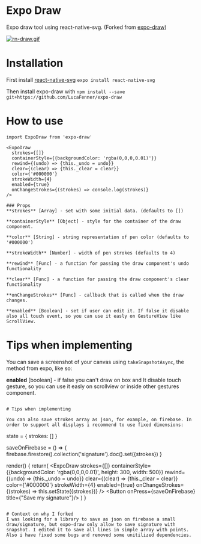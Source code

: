 # Expo Draw
Expo draw tool using react-native-svg. (Forked from [expo-draw](https://github.com/MarangoniEduardo/expo-draw))

[![rn-draw.gif](https://s1.gifyu.com/images/rn-draw.gif)](https://gifyu.com/image/pLIr)

# Installation

First install [react-native-svg](https://github.com/react-native-community/react-native-svg) `expo install react-native-svg`

Then install expo-draw with `npm install --save git+https://github.com/LucaFenner/expo-draw`

# How to use
```
import ExpoDraw from 'expo-draw'
  
<ExpoDraw
  strokes={[]}
  containerStyle={{backgroundColor: 'rgba(0,0,0,0.01)'}}
  rewind={(undo) => {this._undo = undo}}
  clear={(clear) => {this._clear = clear}}
  color={'#000000'}
  strokeWidth={4}
  enabled={true}
  onChangeStrokes={(strokes) => console.log(strokes)}
/>

### Props
**strokes** [Array] - set with some initial data. (defaults to [])

**containerStyle** [Object] - style for the container of the draw component.

**color** [String] - string representation of pen color (defaults to '#000000')

**strokeWidth** [Number] - width of pen strokes (defaults to 4)

**rewind** [Func] - a function for passing the draw component's undo functionality

**clear** [Func] - a function for passing the draw component's clear functionality

**onChangeStrokes** [Func] - callback that is called when the draw changes.

**enabled** [Boolean] - set if user can edit it. If false it disable also all touch event, so you can use it easly on GestureView like ScrollView.
```

# Tips when implementing

You can save a screenshot of your canvas using `takeSnapshotAsync`, the method from expo, like so:

**enabled** [boolean] - if false you can't draw on box and It disable touch gesture, so you can use it easly on scrollview or inside other gestures component.
```

# Tips when implementing

You can also save strokes array as json, for example, on firebase. In order to support all displays i recommend to use fixed dimensions:

```

  state = {
    strokes: []
  }

  saveOnFirebase = () => {
    firebase.firestore().collection('signature').doc().set({strokes})
  }

  render() {
    return(
      <View>
        <ExpoDraw
          strokes={[]}
          containerStyle={{backgroundColor: 'rgba(0,0,0,0.01)', height: 300, width: 500}}
          rewind={(undo) => {this._undo = undo}}
          clear={(clear) => {this._clear = clear}}
          color={'#000000'}
          strokeWidth={4}
          enabled={true}
          onChangeStrokes={(strokes) => this.setState({strokes})}
        />
        <Button onPress={saveOnFirebase} title={"Save my signature"}/>
      </View>
    )
  }


```

# Context on why I forked
I was looking for a library to save as json on firebase a small draw/signature, but expo-draw only allow to save signature with snapshot. I edited it to save all lines in simple array with points. Also i have fixed some bugs and removed some unitilized dependencies.
